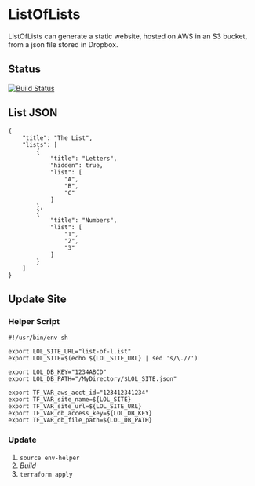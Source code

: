 #  ListOfLists

ListOfLists can generate a static website, hosted on AWS in an S3 bucket, from a json file stored in Dropbox.

## Status

[![Build Status](https://travis-ci.com/jluszcz/ListOfLists-js.svg?branch=master)](https://travis-ci.com/jluszcz/ListOfLists-rs)

## List JSON

```
{
    "title": "The List",
    "lists": [
        {
            "title": "Letters",
            "hidden": true,
            "list": [
                "A",
                "B",
                "C"
            ]
        },
        {
            "title": "Numbers",
            "list": [
                "1",
                "2",
                "3"
            ]
        }
    ]
}
```

## Update Site

### Helper Script

```
#!/usr/bin/env sh

export LOL_SITE_URL="list-of-l.ist"
export LOL_SITE=$(echo ${LOL_SITE_URL} | sed 's/\.//')

export LOL_DB_KEY="1234ABCD"
export LOL_DB_PATH="/MyDirectory/$LOL_SITE.json"

export TF_VAR_aws_acct_id="123412341234"
export TF_VAR_site_name=${LOL_SITE}
export TF_VAR_site_url=${LOL_SITE_URL}
export TF_VAR_db_access_key=${LOL_DB_KEY}
export TF_VAR_db_file_path=${LOL_DB_PATH}
```

### Update

1. `source env-helper`
1. _Build_
1. `terraform apply`
